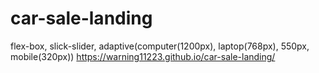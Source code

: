 # car-sale-landing
flex-box, slick-slider, adaptive(computer(1200px), laptop(768px), 550px, mobile(320px))
https://warning11223.github.io/car-sale-landing/
